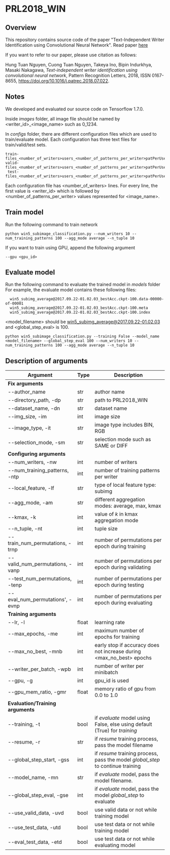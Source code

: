 # PRL2018_WIN
## Overview
This repository contains source code of the paper "Text-Independent Writer Identification using Convolutional Neural Network".
Read paper [here](https://www.sciencedirect.com/science/article/pii/S0167865518303180)

If you want to refer to our paper, please use citation as follows:

Hung Tuan Nguyen, Cuong Tuan Nguyen, Takeya Ino, Bipin Indurkhya, Masaki Nakagawa,
*Text-independent writer identification using convolutional neural network*,
Pattern Recognition Letters, 2018, ISSN 0167-8655, https://doi.org/10.1016/j.patrec.2018.07.022.

## Notes
We developed and evaluated our source code on Tensorflow 1.7.0.

Inside *images* folder, all image file should be named by <writer_id>_<image_name> such as 0_1234.

In *configs* folder, there are different configuration files which are used to train/evaluate model.
Each configuration has three text files for train/valid/test sets.
```
train-files_<number_of_writers>users_<number_of_patterns_per_writer>patPerUser_SAME_<database_name>.txt
valid-files_<number_of_writers>users_<number_of_patterns_per_writer>patPerUser_SAME_<database_name>.txt
 test-files_<number_of_writers>users_<number_of_patterns_per_writer>patPerUser_SAME_<database_name>.txt
```
Each configuration file has <number_of_writers> lines. For every line, the first value is <writer_id> which is followed by <number_of_patterns_per_writer> values represented for <image_name>.

## Train model
Run the following command to train network

```
python win5_subimage_classification.py --num_writers 10 --num_training_patterns 100 --agg_mode average --n_tuple 10
```

If you want to train using GPU, append the following argument

```
--gpu <gpu_id>
```

## Evaluate model
Run the following command to evaluate the trained model in *models* folder
For example, the evaluate model contains these following files:
```
  win5_subimg_average@2017.09.22-01.02.03_bestAcc.ckpt-100.data-00000-of-00001
  win5_subimg_average@2017.09.22-01.02.03_bestAcc.ckpt-100.meta
  win5_subimg_average@2017.09.22-01.02.03_bestAcc.ckpt-100.index
```
<model_filename> should be win5_subimg_average@2017.09.22-01.02.03 and <global_step_eval> is 100.

```
python win5_subimage_classification.py --training False --model_name <model_filename> --global_step_eval 100 --num_writers 10 --num_training_patterns 100 --agg_mode average --n_tuple 10
```

## Description of arguments
Argument | Type | Description
-------- | ---- | -----------
**Fix arguments** | |
--author_name | str | author name
--directory_path, -dp | str | path to PRL2018_WIN
--dataset_name, -dn | str | dataset name
--img_size, -im | int | image size
--image_type, -it | str | image type includes BIN, RGB
--selection_mode, -sm | str | selection mode such as SAME or DIFF
**Configuring arguments** |  | 
--num_writers, -nw|int| number of writers
--num_training_patterns, -ntp|int| number of training patterns per writer
--local_feature, -lf|str|type of local feature type: subimg
--agg_mode, -am|str|different aggregation modes: average, max, kmax
--kmax, -k|int|value of *k* in kmax aggregation mode
--n_tuple, -nt|int|tuple size
--train_num_permutations, -trnp|int| number of permutations per epoch during training
--valid_num_permutations, -vanp|int| number of permutations per epoch during validating
--test_num_permutations, -tenp|int| number of permutations per epoch during testing
--eval_num_permutations', -evnp|int| number of permutations per epoch during evaluating
**Training arguments**||
--lr, -l|float|learning rate
--max_epochs, -me|int| maximum number of epochs for training
--max_no_best, -mnb|int| early stop if accuracy does not increase during <max_no_best> epochs
--writer_per_batch, -wpb|int|number of writer per minibatch
--gpu, -g|int| gpu_id is used 
--gpu_mem_ratio, -gmr| float| memory ratio of gpu from 0.0 to 1.0
**Evaluation/Training arguments**||
--training, -t|bool|if *evaluate* model using False, else using default (True) for *training*
--resume, -r|str|if *resume* training process, pass the model filename
--global_step_start, -gss|int| if *resume* training process, pass the model *global_step* to continue training
--model_name, -mn|str|if *evaluate* model, pass the model filename.
--global_step_eval, -gse|int|if *evaluate* model, pass the model *global_step* to evaluate
--use_valid_data, -uvd|bool|use valid data or not while training model
--use_test_data, -utd|bool|use test data or not while training model
--eval_test_data, -etd|bool|use test data or not while evaluating model
